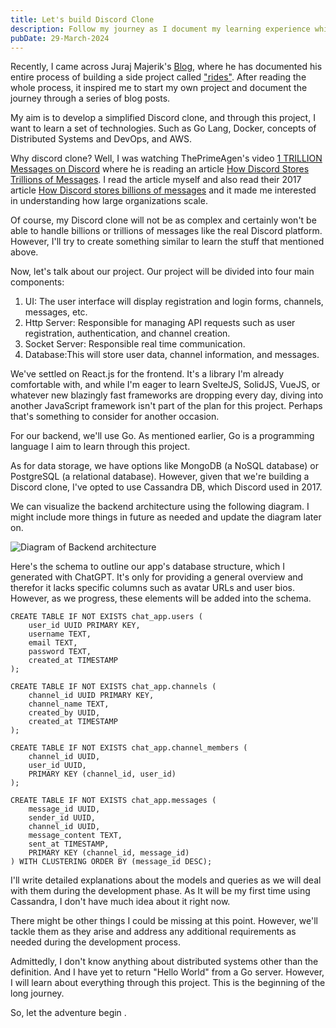 ```yaml
---
title: Let's build Discord Clone
description: Follow my journey as I document my learning experience while planning to build a Discord clone using GoLang.
pubDate: 29-March-2024
---
```


Recently, I came across Juraj Majerik's [Blog](https://jurajmajerik.com/), where he has documented his entire process of building a side project called ["rides"](https://rides.jurajmajerik.com/). After reading the whole process, it inspired me to start my own project and document the journey through a series of blog posts.

My aim is to develop a simplified Discord clone, and through this project, I want to learn a set of technologies. Such as Go Lang, Docker, concepts of Distributed Systems and DevOps, and AWS.

Why discord clone? Well, I was watching ThePrimeAgen's video [1 TRILLION Messages on Discord](https://youtu.be/U2xHdvvDQyI?si=WvZKHKNd-DfCpUp2) where he is reading an article [How Discord Stores Trillions of Messages](https://discord.com/blog/how-discord-stores-trillions-of-messages). I read the article myself and also read their 2017 article [How Discord stores billions of messages](https://discord.com/blog/how-discord-stores-billions-of-messages) and it made me interested in understanding how large organizations scale.

Of course, my Discord clone will not be as complex and certainly won't be able to handle billions or trillions of messages like the real Discord platform. However, I'll try to create something similar to learn the stuff that mentioned above.

Now, let's talk about our project. Our project will be divided into four main components:

1. UI: The user interface will display registration and login forms, channels, messages, etc.
2. Http Server: Responsible for managing API requests such as user registration, authentication, and channel creation.
3. Socket Server: Responsible real time communication.
4. Database:This will store user data, channel information, and messages.

We've settled on React.js for the frontend. It's a library I'm already comfortable with, and while I'm eager to learn SvelteJS, SolidJS, VueJS, or whatever new blazingly fast frameworks are dropping every day, diving into another JavaScript framework isn't part of the plan for this project. Perhaps that's something to consider for another occasion.

For our backend, we'll use Go. As mentioned earlier, Go is a programming language I aim to learn through this project.

As for data storage, we have options like MongoDB (a NoSQL database) or PostgreSQL (a relational database). However, given that we're building a Discord clone, I've opted to use Cassandra DB, which Discord used in 2017.

We can visualize the backend architecture using the following diagram. I might include more things in future as needed and update the diagram later on.

![Diagram of Backend architecture](/diagram01.png)

Here's the schema to outline our app's database structure, which I generated with ChatGPT. It's only for providing a general overview and therefor it lacks specific columns such as avatar URLs and user bios. However, as we progress, these elements will be added into the schema.

```cql
CREATE TABLE IF NOT EXISTS chat_app.users (
    user_id UUID PRIMARY KEY,
    username TEXT,
    email TEXT,
    password TEXT,
    created_at TIMESTAMP
);

CREATE TABLE IF NOT EXISTS chat_app.channels (
    channel_id UUID PRIMARY KEY,
    channel_name TEXT,
    created_by UUID,
    created_at TIMESTAMP
);

CREATE TABLE IF NOT EXISTS chat_app.channel_members (
    channel_id UUID,
    user_id UUID,
    PRIMARY KEY (channel_id, user_id)
);

CREATE TABLE IF NOT EXISTS chat_app.messages (
    message_id UUID,
    sender_id UUID,
    channel_id UUID,
    message_content TEXT,
    sent_at TIMESTAMP,
    PRIMARY KEY (channel_id, message_id)
) WITH CLUSTERING ORDER BY (message_id DESC);

```

I'll write detailed explanations about the models and queries as we will deal with them during the development phase. As It will be my first time using Cassandra, I don't have much idea about it right now.

There might be other things I could be missing at this point. However, we'll tackle them as they arise and address any additional requirements as needed during the development process.

Admittedly, I don't know anything about distributed systems other than the definition. And I have yet to return "Hello World" from a Go server. However, I will learn about everything through this project. This is the beginning of the long journey.

So, let the adventure begin .
